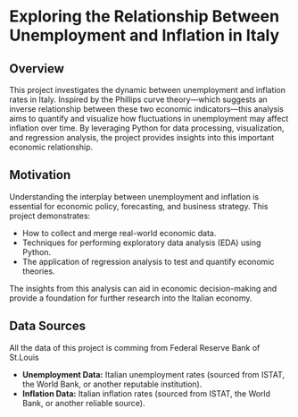 # Exploring the Relationship Between Unemployment and Inflation in Italy

## Overview

This project investigates the dynamic between unemployment and inflation rates in Italy. Inspired by the Phillips curve theory—which suggests an inverse relationship between these two economic indicators—this analysis aims to quantify and visualize how fluctuations in unemployment may affect inflation over time. By leveraging Python for data processing, visualization, and regression analysis, the project provides insights into this important economic relationship.

## Motivation

Understanding the interplay between unemployment and inflation is essential for economic policy, forecasting, and business strategy. This project demonstrates:

- How to collect and merge real-world economic data.
- Techniques for performing exploratory data analysis (EDA) using Python.
- The application of regression analysis to test and quantify economic theories.

The insights from this analysis can aid in economic decision-making and provide a foundation for further research into the Italian economy.

## Data Sources

All the data of this project is comming from Federal Reserve Bank of St.Louis

- **Unemployment Data:** Italian unemployment rates (sourced from ISTAT, the World Bank, or another reputable institution).
- **Inflation Data:** Italian inflation rates (sourced from ISTAT, the World Bank, or another reliable source).
